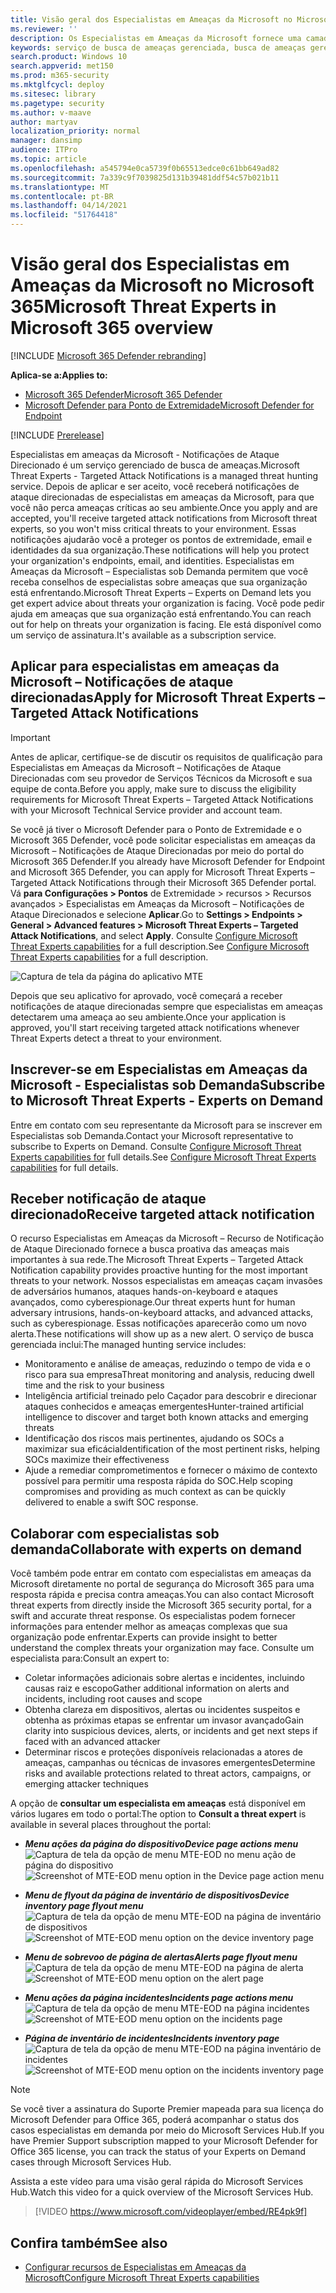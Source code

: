 ```yaml
---
title: Visão geral dos Especialistas em Ameaças da Microsoft no Microsoft 365 Defender
ms.reviewer: ''
description: Os Especialistas em Ameaças da Microsoft fornece uma camada extra de experiência para o Microsoft 365 Defender.
keywords: serviço de busca de ameaças gerenciada, busca de ameaças gerenciadas, serviço de detecção e resposta gerenciada (MDR), MTE, Especialistas em Ameaças da Microsoft
search.product: Windows 10
search.appverid: met150
ms.prod: m365-security
ms.mktglfcycl: deploy
ms.sitesec: library
ms.pagetype: security
ms.author: v-maave
author: martyav
localization_priority: normal
manager: dansimp
audience: ITPro
ms.topic: article
ms.openlocfilehash: a545794e0ca5739f0b65513edce0c61bb649ad82
ms.sourcegitcommit: 7a339c9f7039825d131b39481ddf54c57b021b11
ms.translationtype: MT
ms.contentlocale: pt-BR
ms.lasthandoff: 04/14/2021
ms.locfileid: "51764418"
---
```

# <a name="microsoft-threat-experts-in-microsoft-365-overview"></a><span data-ttu-id="8f662-104">Visão geral dos Especialistas em Ameaças da Microsoft no Microsoft 365</span><span class="sxs-lookup"><span data-stu-id="8f662-104">Microsoft Threat Experts in Microsoft 365 overview</span></span>

[!INCLUDE [Microsoft 365 Defender rebranding](../includes/microsoft-defender.md)]

<span data-ttu-id="8f662-105">**Aplica-se a:**</span><span class="sxs-lookup"><span data-stu-id="8f662-105">**Applies to:**</span></span>

- [<span data-ttu-id="8f662-106">Microsoft 365 Defender</span><span class="sxs-lookup"><span data-stu-id="8f662-106">Microsoft 365 Defender</span></span>](https://go.microsoft.com/fwlink/?linkid=2118804)
- [<span data-ttu-id="8f662-107">Microsoft Defender para Ponto de Extremidade</span><span class="sxs-lookup"><span data-stu-id="8f662-107">Microsoft Defender for Endpoint</span></span>](https://go.microsoft.com/fwlink/p/?linkid=2154037)

[!INCLUDE [Prerelease](../includes/prerelease.md)]

<span data-ttu-id="8f662-108">Especialistas em ameaças da Microsoft - Notificações de Ataque Direcionado é um serviço gerenciado de busca de ameaças.</span><span class="sxs-lookup"><span data-stu-id="8f662-108">Microsoft Threat Experts - Targeted Attack Notifications is a managed threat hunting service.</span></span> <span data-ttu-id="8f662-109">Depois de aplicar e ser aceito, você receberá notificações de ataque direcionadas de especialistas em ameaças da Microsoft, para que você não perca ameaças críticas ao seu ambiente.</span><span class="sxs-lookup"><span data-stu-id="8f662-109">Once you apply and are accepted, you'll receive targeted attack notifications from Microsoft threat experts, so you won't miss critical threats to your environment.</span></span> <span data-ttu-id="8f662-110">Essas notificações ajudarão você a proteger os pontos de extremidade, email e identidades da sua organização.</span><span class="sxs-lookup"><span data-stu-id="8f662-110">These notifications will help you protect your organization's endpoints, email, and identities.</span></span>
<span data-ttu-id="8f662-111">Especialistas em Ameaças da Microsoft – Especialistas sob Demanda permitem que você receba conselhos de especialistas sobre ameaças que sua organização está enfrentando.</span><span class="sxs-lookup"><span data-stu-id="8f662-111">Microsoft Threat Experts – Experts on Demand lets you get expert advice about threats your organization is facing.</span></span> <span data-ttu-id="8f662-112">Você pode pedir ajuda em ameaças que sua organização está enfrentando.</span><span class="sxs-lookup"><span data-stu-id="8f662-112">You can reach out for help on threats your organization is facing.</span></span> <span data-ttu-id="8f662-113">Ele está disponível como um serviço de assinatura.</span><span class="sxs-lookup"><span data-stu-id="8f662-113">It's available as a subscription service.</span></span>

## <a name="apply-for-microsoft-threat-experts--targeted-attack-notifications"></a><span data-ttu-id="8f662-114">Aplicar para especialistas em ameaças da Microsoft – Notificações de ataque direcionadas</span><span class="sxs-lookup"><span data-stu-id="8f662-114">Apply for Microsoft Threat Experts – Targeted Attack Notifications</span></span>

> [!IMPORTANT]
> <span data-ttu-id="8f662-115">Antes de aplicar, certifique-se de discutir os requisitos de qualificação para Especialistas em Ameaças da Microsoft – Notificações de Ataque Direcionadas com seu provedor de Serviços Técnicos da Microsoft e sua equipe de conta.</span><span class="sxs-lookup"><span data-stu-id="8f662-115">Before you apply, make sure to discuss the eligibility requirements for Microsoft Threat Experts – Targeted Attack Notifications  with your Microsoft Technical Service provider and account team.</span></span>

<span data-ttu-id="8f662-116">Se você já tiver o Microsoft Defender para o Ponto de Extremidade e o Microsoft 365 Defender, você pode solicitar especialistas em ameaças da Microsoft – Notificações de Ataque Direcionadas por meio do portal do Microsoft 365 Defender.</span><span class="sxs-lookup"><span data-stu-id="8f662-116">If you already have Microsoft Defender for Endpoint and Microsoft 365 Defender, you can apply for Microsoft Threat Experts – Targeted Attack Notifications through their Microsoft 365 Defender portal.</span></span> <span data-ttu-id="8f662-117">Vá **para Configurações > Pontos** de Extremidade > recursos > Recursos avançados > Especialistas em Ameaças da Microsoft – Notificações de Ataque Direcionados e selecione **Aplicar**.</span><span class="sxs-lookup"><span data-stu-id="8f662-117">Go to **Settings > Endpoints > General > Advanced features > Microsoft Threat Experts – Targeted Attack Notifications**, and select **Apply**.</span></span> <span data-ttu-id="8f662-118">Consulte [Configure Microsoft Threat Experts capabilities](./configure-microsoft-threat-experts.md) for a full description.</span><span class="sxs-lookup"><span data-stu-id="8f662-118">See [Configure Microsoft Threat Experts capabilities](./configure-microsoft-threat-experts.md) for a full description.</span></span>

![Captura de tela da página do aplicativo MTE](../../media/mte/mte-collaboratewithmte.png)

<span data-ttu-id="8f662-120">Depois que seu aplicativo for aprovado, você começará a receber notificações de ataque direcionadas sempre que especialistas em ameaças detectarem uma ameaça ao seu ambiente.</span><span class="sxs-lookup"><span data-stu-id="8f662-120">Once your application is approved, you'll start receiving targeted attack notifications whenever Threat Experts detect a threat to your environment.</span></span>

## <a name="subscribe-to-microsoft-threat-experts---experts-on-demand"></a><span data-ttu-id="8f662-121">Inscrever-se em Especialistas em Ameaças da Microsoft - Especialistas sob Demanda</span><span class="sxs-lookup"><span data-stu-id="8f662-121">Subscribe to Microsoft Threat Experts - Experts on Demand</span></span>

<span data-ttu-id="8f662-122">Entre em contato com seu representante da Microsoft para se inscrever em Especialistas sob Demanda.</span><span class="sxs-lookup"><span data-stu-id="8f662-122">Contact your Microsoft representative to subscribe to Experts on Demand.</span></span>  <span data-ttu-id="8f662-123">Consulte [Configure Microsoft Threat Experts capabilities for](./configure-microsoft-threat-experts.md) full details.</span><span class="sxs-lookup"><span data-stu-id="8f662-123">See [Configure Microsoft Threat Experts capabilities](./configure-microsoft-threat-experts.md) for full details.</span></span>

## <a name="receive-targeted-attack-notification"></a><span data-ttu-id="8f662-124">Receber notificação de ataque direcionado</span><span class="sxs-lookup"><span data-stu-id="8f662-124">Receive targeted attack notification</span></span>

<span data-ttu-id="8f662-125">O recurso Especialistas em Ameaças da Microsoft – Recurso de Notificação de Ataque Direcionado fornece a busca proativa das ameaças mais importantes à sua rede.</span><span class="sxs-lookup"><span data-stu-id="8f662-125">The Microsoft Threat Experts – Targeted Attack Notification capability provides proactive hunting for the most important threats to your network.</span></span> <span data-ttu-id="8f662-126">Nossos especialistas em ameaças caçam invasões de adversários humanos, ataques hands-on-keyboard e ataques avançados, como cyberespionage.</span><span class="sxs-lookup"><span data-stu-id="8f662-126">Our threat experts hunt for human adversary intrusions, hands-on-keyboard attacks, and advanced attacks, such as cyberespionage.</span></span> <span data-ttu-id="8f662-127">Essas notificações aparecerão como um novo alerta.</span><span class="sxs-lookup"><span data-stu-id="8f662-127">These notifications will show up as a new alert.</span></span> <span data-ttu-id="8f662-128">O serviço de busca gerenciada inclui:</span><span class="sxs-lookup"><span data-stu-id="8f662-128">The managed hunting service includes:</span></span>

- <span data-ttu-id="8f662-129">Monitoramento e análise de ameaças, reduzindo o tempo de vida e o risco para sua empresa</span><span class="sxs-lookup"><span data-stu-id="8f662-129">Threat monitoring and analysis, reducing dwell time and the risk to your business</span></span>
- <span data-ttu-id="8f662-130">Inteligência artificial treinado pelo Caçador para descobrir e direcionar ataques conhecidos e ameaças emergentes</span><span class="sxs-lookup"><span data-stu-id="8f662-130">Hunter-trained artificial intelligence to discover and target both known attacks and emerging threats</span></span>
- <span data-ttu-id="8f662-131">Identificação dos riscos mais pertinentes, ajudando os SOCs a maximizar sua eficácia</span><span class="sxs-lookup"><span data-stu-id="8f662-131">Identification of the most pertinent risks, helping SOCs maximize their effectiveness</span></span>
- <span data-ttu-id="8f662-132">Ajude a remediar comprometimentos e fornecer o máximo de contexto possível para permitir uma resposta rápida do SOC.</span><span class="sxs-lookup"><span data-stu-id="8f662-132">Help scoping compromises and providing as much context as can be quickly delivered to enable a swift SOC response.</span></span>

## <a name="collaborate-with-experts-on-demand"></a><span data-ttu-id="8f662-133">Colaborar com especialistas sob demanda</span><span class="sxs-lookup"><span data-stu-id="8f662-133">Collaborate with experts on demand</span></span>

<span data-ttu-id="8f662-134">Você também pode entrar em contato com especialistas em ameaças da Microsoft diretamente no portal de segurança do Microsoft 365 para uma resposta rápida e precisa contra ameaças.</span><span class="sxs-lookup"><span data-stu-id="8f662-134">You can also contact Microsoft threat experts from directly inside the Microsoft 365 security portal, for a swift and accurate threat response.</span></span>  <span data-ttu-id="8f662-135">Os especialistas podem fornecer informações para entender melhor as ameaças complexas que sua organização pode enfrentar.</span><span class="sxs-lookup"><span data-stu-id="8f662-135">Experts can provide insight to better understand the complex threats your organization may face.</span></span>  <span data-ttu-id="8f662-136">Consulte um especialista para:</span><span class="sxs-lookup"><span data-stu-id="8f662-136">Consult an expert to:</span></span>

- <span data-ttu-id="8f662-137">Coletar informações adicionais sobre alertas e incidentes, incluindo causas raiz e escopo</span><span class="sxs-lookup"><span data-stu-id="8f662-137">Gather additional information on alerts and incidents, including root causes and scope</span></span>
- <span data-ttu-id="8f662-138">Obtenha clareza em dispositivos, alertas ou incidentes suspeitos e obtenha as próximas etapas se enfrentar um invasor avançado</span><span class="sxs-lookup"><span data-stu-id="8f662-138">Gain clarity into suspicious devices, alerts, or incidents and get next steps if faced with an advanced attacker</span></span>
- <span data-ttu-id="8f662-139">Determinar riscos e proteções disponíveis relacionadas a atores de ameaças, campanhas ou técnicas de invasores emergentes</span><span class="sxs-lookup"><span data-stu-id="8f662-139">Determine risks and available protections related to threat actors, campaigns, or emerging attacker techniques</span></span>

<span data-ttu-id="8f662-140">A opção de **consultar um especialista em ameaças** está disponível em vários lugares em todo o portal:</span><span class="sxs-lookup"><span data-stu-id="8f662-140">The option to **Consult a threat expert** is available in several places throughout the portal:</span></span>

- <span data-ttu-id="8f662-141"><i>**Menu ações da página do dispositivo**</i></span><span class="sxs-lookup"><span data-stu-id="8f662-141"><i>**Device page actions menu**</i></span></span><BR>
<span data-ttu-id="8f662-142">![Captura de tela da opção de menu MTE-EOD no menu ação de página do dispositivo](../../media/mte/device-actions-mte-highlighted.png)</span><span class="sxs-lookup"><span data-stu-id="8f662-142">![Screenshot of MTE-EOD menu option in the Device page action menu](../../media/mte/device-actions-mte-highlighted.png)</span></span>

- <span data-ttu-id="8f662-143"><i>**Menu de flyout da página de inventário de dispositivos**</i></span><span class="sxs-lookup"><span data-stu-id="8f662-143"><i>**Device inventory page flyout menu**</i></span></span><BR>
<span data-ttu-id="8f662-144">![Captura de tela da opção de menu MTE-EOD na página de inventário de dispositivos](../../media/mte/device-inventory-mte-highlighted.png)</span><span class="sxs-lookup"><span data-stu-id="8f662-144">![Screenshot of MTE-EOD menu option on the device inventory page](../../media/mte/device-inventory-mte-highlighted.png)</span></span>

- <span data-ttu-id="8f662-145"><i>**Menu de sobrevoo de página de alertas**</i></span><span class="sxs-lookup"><span data-stu-id="8f662-145"><i>**Alerts page flyout menu**</i></span></span><BR>
<span data-ttu-id="8f662-146">![Captura de tela da opção de menu MTE-EOD na página de alerta](../../media/mte/alerts-actions-mte-highlighted.png)</span><span class="sxs-lookup"><span data-stu-id="8f662-146">![Screenshot of MTE-EOD menu option on the alert page](../../media/mte/alerts-actions-mte-highlighted.png)</span></span>

- <span data-ttu-id="8f662-147"><i>**Menu ações da página incidentes**</i></span><span class="sxs-lookup"><span data-stu-id="8f662-147"><i>**Incidents page actions menu**</i></span></span><BR>
<span data-ttu-id="8f662-148">![Captura de tela da opção de menu MTE-EOD na página incidentes](../../media/mte/incidents-action-mte-highlighted.png)</span><span class="sxs-lookup"><span data-stu-id="8f662-148">![Screenshot of MTE-EOD menu option on the incidents page](../../media/mte/incidents-action-mte-highlighted.png)</span></span>

- <span data-ttu-id="8f662-149"><i>**Página de inventário de incidentes**</i></span><span class="sxs-lookup"><span data-stu-id="8f662-149"><i>**Incidents inventory page**</i></span></span><BR>
<span data-ttu-id="8f662-150">![Captura de tela da opção de menu MTE-EOD na página inventário de incidentes](../../media/mte/incidents-inventory-mte-highlighted.png)</span><span class="sxs-lookup"><span data-stu-id="8f662-150">![Screenshot of MTE-EOD menu option on the incidents inventory page](../../media/mte/incidents-inventory-mte-highlighted.png)</span></span>

> [!NOTE]
> <span data-ttu-id="8f662-151">Se você tiver a assinatura do Suporte Premier mapeada para sua licença do Microsoft Defender para Office 365, poderá acompanhar o status dos casos especialistas em demanda por meio do Microsoft Services Hub.</span><span class="sxs-lookup"><span data-stu-id="8f662-151">If you have Premier Support subscription mapped to your Microsoft Defender for Office 365 license, you can track the status of your Experts on Demand cases through Microsoft Services Hub.</span></span>

<span data-ttu-id="8f662-152">Assista a este vídeo para uma visão geral rápida do Microsoft Services Hub.</span><span class="sxs-lookup"><span data-stu-id="8f662-152">Watch this video for a quick overview of the Microsoft Services Hub.</span></span>

> [!VIDEO https://www.microsoft.com/videoplayer/embed/RE4pk9f]

## <a name="see-also"></a><span data-ttu-id="8f662-153">Confira também</span><span class="sxs-lookup"><span data-stu-id="8f662-153">See also</span></span>

- [<span data-ttu-id="8f662-154">Configurar recursos de Especialistas em Ameaças da Microsoft</span><span class="sxs-lookup"><span data-stu-id="8f662-154">Configure Microsoft Threat Experts capabilities</span></span>](./configure-microsoft-threat-experts.md)
